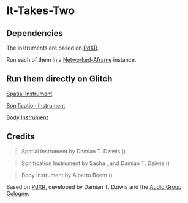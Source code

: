 # It-Takes-Two


## Dependencies

The instruments are based on [PdXR](https://github.com/AudioGroupCologne/PdXR/tree/main).

Run each of them in a [Networked-Aframe](https://github.com/networked-aframe/networked-aframe) instance.

## Run them directly on Glitch

[Spatial Instrument](https://spatial-instrument.glitch.me/)

[Sonification Instrument](https://sonification-instrument.glitch.me/)

[Body Instrument](https://body-instrument.glitch.me/)


## Credits

> Spatial Instrument by Damian T. Dziwis ()

> Sonification Instrument by Sacha , and Damian T. Dziwis ()

> Body Instrument by Alberto Boem ()

Based on [PdXR](https://github.com/AudioGroupCologne/PdXR/tree/main), developed by Damian T. Dziwis and the [Audio Group Cologne](https://github.com/AudioGroupCologne).


